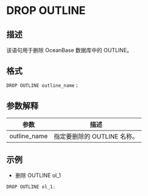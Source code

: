 DROP OUTLINE 
=================================



描述 
-----------

该语句用于删除 OceanBase 数据库中的 OUTLINE。

格式 
-----------

```javascript
DROP OUTLINE outline_name；  
```



参数解释 
-------------



|    **参数**    |       **描述**       |
|--------------|--------------------|
| outline_name | 指定要删除的 OUTLINE 名称。 |



示例 
-----------

* 删除 OUTLINE ol_1




```javascript
DROP OUTLINE ol_1;      
```



